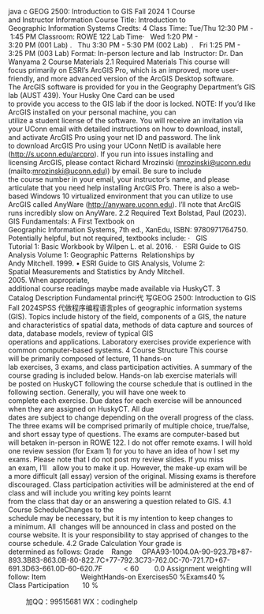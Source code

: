 java c
GEOG 2500: Introduction to GIS
Fall 2024
1 Course and Instructor Information
Course Title: Introduction to Geographic Information Systems
Credts: 4
Class Time: Tue/Thu 12:30 PM - 1:45 PM
Classroom: ROWE 122
Lab Time·   Wed 1:20 PM - 3:20 PM (001 Lab) .   Thu 3:30 PM - 5:30 PM (002 Lab)  .   Fri 1:25 PM - 3:25 PM (003 Lab)
Format: In-person lecture and lab 
Instructor: Dr. Dan Wanyama
2 Course Materials
2.1 Required Materials
This course will focus primarily on ESRI’s ArcGIS Pro, which is an improved, more user-friendly, and more advanced version of the ArcGIS Desktop software. The ArcGIS software is provided for you in the Geography Department’s GIS lab (AUST 439). Your Husky One Card can be used to provide you access to the GIS lab if the door is locked.
NOTE: If you’d like ArcGIS installed on your personal machine, you can utilize a student license of the software. You will receive an invitation via your UConn email with detailed instructions on how to download, install, and activate ArcGIS Pro using your net ID and password. The link to download ArcGIS Pro using your UConn NetID is available here (http://s.uconn.edu/arcpro). If you run into issues installing and licensing ArcGIS, please contact Richard Mrozinski (mrozinski@uconn.edu
(mailto:mrozinski@uconn.edu)) by email. Be sure to include the course number in your email, your instructor’s name, and please articulate that you need help installing ArcGIS Pro.
There is also a web-based Windows 10 virtualized environment that you can utilize to use ArcGIS called AnyWare (http://anyware.uconn.edu). I’ll note that ArcGIS runs incredibly slow on AnyWare.
2.2 Required Text
Bolstad, Paul (2023). GIS Fundamentals: A First Textbook on Geographic Information Systems, 7th ed., XanEdu, ISBN: 9780971764750.
Potentially helpful, but not required, textbooks include:
·   GIS Tutorial 1: Basic Workbook by Wilpen L. et al. 2016.
·   ESRI Guide to GIS Analysis Volume 1: Geographic Patterns  Relationships by Andy Mitchell. 1999.
• ESRI Guide to GIS Analysis, Volume 2: Spatial Measurements and Statistics by Andy Mitchell. 2005. When appropriate, additional course readings maybe made available via HuskyCT.
3 Catalog Description
Fundamental princi代 写GEOG 2500: Introduction to GIS Fall 2024SPSS
代做程序编程语言ples of geographic information systems (GIS). Topics include history of the field, components of a GIS, the nature and characteristics of spatial data, methods of data capture and sources of data, database models, review of typical GIS operations and applications. Laboratory exercises provide experience with common computer-based systems.
4 Course Structure
This course will be primarily composed of lecture, 11 hands-on lab exercises, 3 exams, and class participation activities. A summary of the course grading is included below. Hands-on lab exercise materials will be posted on HuskyCT following the course schedule that is outlined in the following section. Generally, you will have one week to complete each exercise. Due dates for each exercise will be announced when they are assigned on HuskyCT. All due dates are subject to change depending on the overall progress of the class. The three exams will be comprised primarily of multiple choice, true/false, and short essay type of questions. The exams are computer-based but will betaken in-person in ROWE 122. I do not offer remote exams. I will hold one review session (for Exam 1) for you to have an idea of how I set my exams. Please note that I do not post my review slides. If you miss an exam, I’ll   allow you to make it up. However, the make-up exam will be a more difficult (all essay) version of the original. Missing exams is therefore discouraged. Class participation activities will be administered at the end of class and will include you writing key points learnt from the class that day or an answering a question related to GIS.
4.1 Course ScheduleChanges to the schedule may be necessary, but it is my intention to keep changes to a minimum. All  changes will be announced in class and posted on the course website. It is your responsibility to stay apprised of changes to the course schedule.
4.2 Grade Calculation
Your grade is determined as follows:
Grade    Range     GPAA93-1004.0A-90-923.7B+87-893.3B83-863.0B-80-822.7C+77-792.3C73-762.0C-70-721.7D+67-691.3D63-661.0D-60-620.7F           < 60        0.0
Assignment weighting will follow:
Item                  WeightHands-on Exercises50 %Exams40 %
Class Participation       10 %


         
加QQ：99515681  WX：codinghelp
